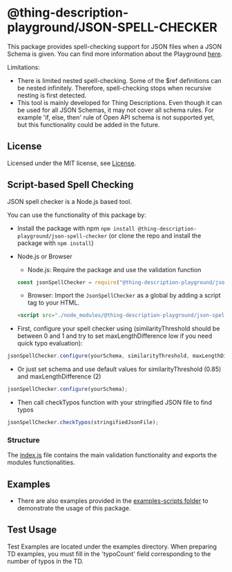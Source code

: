 # @thing-description-playground/**JSON-SPELL-CHECKER**

This package provides spell-checking support for JSON files when a JSON Schema is given.
You can find more information about the Playground [here](https://github.com/eclipse-thingweb/playground).

Limitations:

-   There is limited nested spell-checking. Some of the $ref definitions can be nested infinitely. Therefore, spell-checking stops when recursive nesting is first detected.
-   This tool is mainly developed for Thing Descriptions. Even though it can be used for all JSON Schemas, it may not cover all schema rules. For example 'if, else, then' rule of Open API schema is not supported yet, but this functionality could be added in the future.

## License

Licensed under the MIT license, see [License](../../LICENSE.md).

## Script-based Spell Checking

JSON spell checker is a Node.js based tool.

You can use the functionality of this package by:

-   Install the package with npm `npm install @thing-description-playground/json-spell-checker` (or clone the repo and install the package with `npm install`)
-   Node.js or Browser

    -   Node.js: Require the package and use the validation function

    ```javascript
    const jsonSpellChecker = require("@thing-description-playground/json-spell-checker");
    ```

    -   Browser: Import the `JsonSpellChecker` as a global by adding a script tag to your HTML.

    ```html
    <script src="./node_modules/@thing-description-playground/json-spell-checker/dist/web-bundle.min.js"></script>
    ```

-   First, configure your spell checker using (similarityThreshold should be between 0 and 1 and try to set maxLengthDifference low if you need quick typo evaluation):

```javascript
jsonSpellChecker.configure(yourSchema, similarityThreshold, maxLengthDifference);
```

-   Or just set schema and use default values for similarityThreshold (0.85) and maxLengthDifference (2)

```javascript
jsonSpellChecker.configure(yourSchema);
```

-   Then call checkTypos function with your stringified JSON file to find typos

```javascript
jsonSpellChecker.checkTypos(stringifiedJsonFile);
```

### Structure

The [index.js](./index.js) file contains the main validation functionality and exports the modules functionalities.

## Examples

-   There are also examples provided in the [examples-scripts folder](./examples/scripts/) to demonstrate the usage of this package.

## Test Usage

Test Examples are located under the examples directory.
When preparing TD examples, you must fill in the 'typoCount' field corresponding to the number of typos in the TD.
